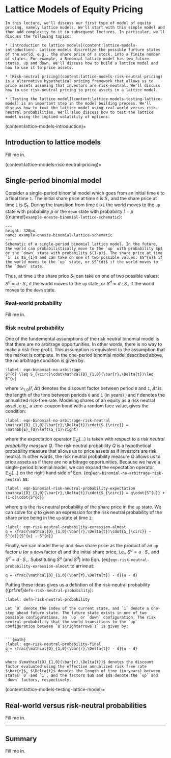 # Lattice Models of Equity Pricing

```{topic} Outline
In this lecture, we'll discuss our first type of model of equity pricing, namely lattice models. We'll start with this simple model and then add complexity to it in subsequent lectures. In particular, we'll discuss the following topics:

* [Introduction to lattice models](content:lattice-models-introduction). Lattice models discretize the possible furture states of the world, e.g., the share price of a stock, into a finite number of states. For example, a Binomial lattice model has two future states, up and down. We'll discuss how to build a lattice model and how to use it to price assets.

* [Risk-neutral pricing](content:lattice-models-risk-neutral-pricing) is a alternative hypothetical pricing framework that allows us to price assets assuming that investors are risk-neutral. We'll discuss how to use risk-neutral pricing to price assets in a lattice model.

* [Testing the lattice model](content:lattice-models-testing-lattice-model) is an important step in the model building process. We'll discuss how to test the lattice model using real-world versus risk-neutral probabilities. We'll also discuss how to test the lattice model using the implied volatility of options.

```
(content:lattice-models-introduction)=
## Introduction to lattice models
Fill me in.

(content:lattice-models-risk-neutral-pricing)=
## Single-period binomial model
Consider a single-period binomial model which goes from an initial time `0` to a final time `1`. The initial share price at time `0` is $S_{\circ}$ and the share price at time `1` is $S_{1}$. During the transition from time `0`$\rightarrow$`1` the world moves to the `up` state with probability $p$ or the `down` state with probability $1-p$ ({numref}`example-oneste-binomial-lattice-schematic`):



```{figure} ./figs/Fig-OneStep-Binomial-Lattice-Schematic.svg
---
height: 320px
name: example-oneste-binomial-lattice-schematic
---
Schematic of a single-period binomial lattice model. In the future, the world can probabilistically move to the `up` with probability $p$ or the `down` state with probability $(1-p)$. The share price at time `1` is $S_{1}$ and can take on one of two possible values: $S^{u}$ if the world moves to the `up` state, or $S^{d}$ if the world moves to the `down` state.
```

Thus, at time `1` the share price $S_{1}$ can take on one of two possible values: $S^{u} = u\cdot{S_{\circ}}$ if the world moves to the `up` state, or $S^{d} = d\cdot{S_{\circ}}$ if the world moves to the `down` state.
<!-- Finally, let $\bar{r}>0$ denote the annualized risk-free rate (which we approximate as the spot rate of 10-year U.S. 
Treasury notes).  -->

### Real-world probability
Fill me in.

### Risk neutral probability
One of the fundemental assumptions of the risk neutral binomial model is that there are no arbitrage opportunities. In other words, there is no way to make a risk-free profit. This assumption is equivalent to the assumption that the market is complete. In the one-period binomial model described above, the no arbitrage condition is given by:

```{math}
:label: eqn-binomial-no-arbitrage
S^{d} \leq S_{\circ}\cdot\mathcal{D}_{1,0}(\bar{r},\Delta{t})\leq S^{u}
```

where $\mathcal{D}_{1,0}(\bar{r},\Delta{t})$ denotes the discount factor between period `0` and `1`,  $\Delta{t}$ is the length of the time between periods `0` and `1` (in years) , and $\bar{r}$ denotes the annualized risk-free rate. Modeling shares of an equity as a risk neutral asset, e.g., a zero-coupon bond with a random face value, gives the condition:

```{math}
:label: eqn-binomial-no-arbitrage-risk-neutral
\mathcal{D}_{1,0}(\bar{r},\Delta{t})\cdot{S_{\circ}} = \mathbb{E}_{Q}\left(S_{1}\right)
```

where the expectation operator $\mathbb{E}_{Q}(\dots)$ is taken with respect to a _risk neutral probability measure_ $Q$. The risk neutral probability $Q$ is a hypothetical probability measure that allows us to price assets as if investors are risk neutral. In other words, the risk neutral probability measure $Q$ allows us to price assets as if there are no arbitrage opportunities. Because we have a single-period binomial model, we can expand the expectation operator $\mathbb{E}_{Q}(\dots)$ on the right-hand side of Eqn. {eq}`eqn-binomial-no-arbitrage-risk-neutral` as:

```{math}
:label: eqn-binomial-risk-neutral-probability-expectation
\mathcal{D}_{1,0}(\bar{r},\Delta{t})\cdot{S_{\circ}} = q\cdot{S^{u}} + (1-q)\cdot{S^{d}}
```

where $q$ is the risk neutral probability of the share price in the `up` state. We can solve for $q$ to given an expression for the risk neutral probability of the share price being in the `up` state at time `1`:

```{math}
:label: eqn-risk-neutral-probability-exression-almost
q = \frac{\mathcal{D}_{1,0}(\bar{r},\Delta{t})\cdot{S_{\circ}} - S^{d}}{S^{u} - S^{d}}
```

Finally, we can model the `up` and `down` share price as the product of an `up` factor $u$ (or a `down` factor $d$) and the initial share price, i.e., $S^{u} = u\cdot{S_{\circ}}$ and $S^{d} = d\cdot{S_{\circ}}$. Substituting $S^{u}$ (and $S^{d}$) into Eqn. {eq}`eqn-risk-neutral-probability-exression-almost` to arrive at:

```{math}
q = \frac{\mathcal{D}_{1,0}(\bar{r},\Delta{t}) - d}{u - d}
```

Putting these ideas gives us a defintion of the risk-neutral probability ({prf:ref}`defn-risk-neutral-probability`):

````{prf:definition} Risk neutral probability
:label: defn-risk-neutral-probability

Let `0` denote the index of the current state, and `1` denote a one-step ahead future state. The future state exists in one of two possible configurations, an `up` or `down` configuration. The risk neutral probability that the world transitions to the `up` configuration between `0`$\rightarrow$`1` is given by:


```{math}
:label: eqn-risk-neutral-probability-final
q = \frac{\mathcal{D}_{1,0}(\bar{r},\Delta{t}) - d}{u - d}
```

where $\mathcal{D}_{1,0}(\bar{r},\Delta{t})$ denotes the discount factor evaluated using the effective annualized risk free rate $\bar{r}$, $\Delta{t}$ denotes the length of time (in years) between states `0` and `1`, and the factors $u$ and $d$ denote the `up` and `down` factors, respectively. 

````


(content:lattice-models-testing-lattice-model)=
## Real-world versus risk-neutral probabilities
Fill me in.

---

## Summary
Fill me in.